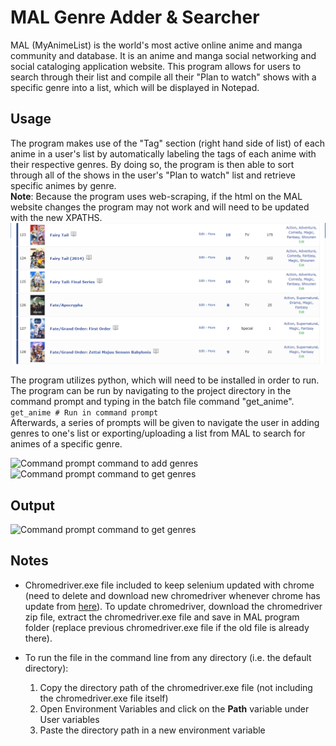 # MAL Genre Adder & Searcher
MAL (MyAnimeList) is the world's most active online anime and manga community and database. It is an anime and manga social networking and social cataloging application website. This program allows for users to search through their list and compile all their "Plan to watch" shows with a specific genre into a list, which will be displayed in Notepad.

## Usage
The program makes use of the "Tag" section (right hand side of list) of each anime in a user's list by automatically labeling the tags of each anime with their respective genres. By doing so, the program is then able to sort through all of the shows in the user's "Plan to watch" list and retrieve specific animes by genre.
 <br />**Note**: Because the program uses web-scraping, if the html on the MAL website changes the program may not work and will need to be updated with the new XPATHS. <br />
![MAL list showing tags](images/MAL_tags.PNG)

The program utilizes python, which will need to be installed in order to run.
The program can be run by navigating to the project directory in the command prompt and typing in the batch file command "get_anime". <br />
``` get_anime # Run in command prompt ``` <br />
Afterwards, a series of prompts will be given to navigate the user in adding genres to one's list or exporting/uploading a list from MAL to search for animes of a specific genre.

![Command prompt command to add genres](images/Instructions_to_add.PNG)
![Command prompt command to get genres](images/Instructions_to_get.PNG)

## Output
![Command prompt command to get genres](images/OutputAnimeList.PNG)

## Notes
- Chromedriver.exe file included to keep selenium updated with chrome (need to delete and download new chromedriver whenever chrome has update from [here](https://chromedriver.storage.googleapis.com/index.html)). To update chromedriver, download the chromedriver zip file, extract the chromedriver.exe file and save in MAL program folder (replace previous chromedriver.exe file if the old file is already there).

- To run the file in the command line from any directory (i.e. the default directory): <br />
    1. Copy the directory path of the chromedriver.exe file (not including the chromedriver.exe file itself)
    2. Open Environment Variables and click on the **Path** variable under User variables
    3. Paste the directory path in a new environment variable



